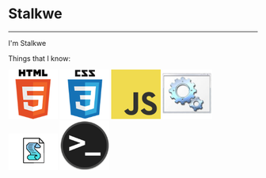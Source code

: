 # Stalkwe
--------------------
I'm Stalkwe

Things that I know:
<!-- Pictures ;) -->
<img src="pictures/html.png" width = "100"> <img src="pictures/css.png" width = "100"> <img src="pictures/javascript.png" width = "100"> <ims src="pictures/python.png" width = "100"> <img src="pictures/batch.png" width = "100"> <img src="pictures/vb.png" width = "100"> <img src="pictures/terminal.png" width = "100">
